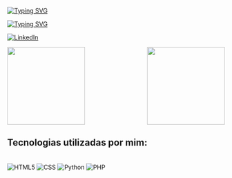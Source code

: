 <a href="https://git.io/typing-svg"><img align="center" src="https://readme-typing-svg.demolab.com?font=Arial+Code&size=30&pause=1000&color=FFFFFF&center=true&vCenter=true&width=1000&lines=Olá, eu sou o Giovani!!!" alt="Typing SVG" /></a>
<p>
<a href="https://git.io/typing-svg"><img src="https://readme-typing-svg.demolab.com?font=Arial+Code&size=30&color=FFFFFF&center=true&vCenter=true&width=1000&lines=Bem+vindo ao meu Github" alt="Typing SVG" /></a>
</p> 

[![LinkedIn](https://img.shields.io/badge/LinkedIn-0077B5?style=for-the-badge&logo=linkedin&logoColor=white)](www.linkedin.com/in/giovani-ortega-59384a249)
<div>
  
  <img  height="180em" src="https://github-readme-stats.vercel.app/api?username=GiovaniOrtegaFatec&show_icons=true&theme=great-gatsby&include_all_commits=true&count_private=false"/>
  <img align="right" height="180em" src="https://github-readme-stats.vercel.app/api/top-langs/?username=GiovaniOrtegaFatec&layout=compact&langs_count=16&theme=great-gatsby"/>
</div>







## Tecnologias utilizadas por mim:



<div style="display: inline_block"><br/>
  <img align="center" alt="HTML5" src="https://img.shields.io/badge/HTML5-E34F26?style=for-the-badge&logo=html5&logoColor=white "/>
  <img align="center" alt="CSS" src="https://img.shields.io/badge/CSS3-1572B6?style=for-the-badge&logo=css3&logoColor=white "/>
  <img align="center" alt="Python" src="https://img.shields.io/badge/Python-14354C?style=for-the-badge&logo=python&logoColor=white"/>
  <img align="center" alt="PHP" src="https://img.shields.io/badge/PHP-777BB4?style=for-the-badge&logo=php&logoColor=white"/>
</div><br/>

